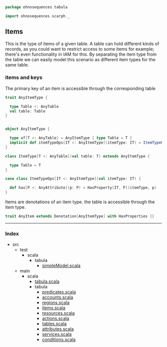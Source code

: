 
```scala
package ohnosequences.tabula

import ohnosequences.scarph._
```


## Items

This is the type of items of a given table. A table can hold different kinds of records, as you could want to restrict access to some items for example; there's even functionality in IAM for this. By separating the item type from the table we can easily model this scenario as different item types for the same table.

### items and keys

The primary key of an item is accessible through the corresponding table


```scala
trait AnyItemType {

  type Table <: AnyTable
  val table: Table
}


object AnyItemType {

  type of[T <: AnyTable] = AnyItemType { type Table = T }
  implicit def itemTypeOps[IT <: AnyItemType](itemType: IT) = ItemTypeOps(itemType)
}

class ItemType[T <: AnyTable](val table: T) extends AnyItemType {

  type Table = T
}

case class ItemTypeOps[IT <: AnyItemType](val itemType: IT) {

  def has[P <: AnyAttribute](p: P) = HasProperty[IT, P](itemType, p)
}
```


Items are denotations of an item type. the table is accessible through the item type.


```scala
trait AnyItem extends Denotation[AnyItemType] with HasProperties {}
```


------

### Index

+ src
  + test
    + scala
      + tabula
        + [simpleModel.scala][test/scala/tabula/simpleModel.scala]
  + main
    + scala
      + [tabula.scala][main/scala/tabula.scala]
      + tabula
        + [predicates.scala][main/scala/tabula/predicates.scala]
        + [accounts.scala][main/scala/tabula/accounts.scala]
        + [regions.scala][main/scala/tabula/regions.scala]
        + [items.scala][main/scala/tabula/items.scala]
        + [resources.scala][main/scala/tabula/resources.scala]
        + [actions.scala][main/scala/tabula/actions.scala]
        + [tables.scala][main/scala/tabula/tables.scala]
        + [attributes.scala][main/scala/tabula/attributes.scala]
        + [services.scala][main/scala/tabula/services.scala]
        + [conditions.scala][main/scala/tabula/conditions.scala]

[test/scala/tabula/simpleModel.scala]: ../../../test/scala/tabula/simpleModel.scala.md
[main/scala/tabula.scala]: ../tabula.scala.md
[main/scala/tabula/predicates.scala]: predicates.scala.md
[main/scala/tabula/accounts.scala]: accounts.scala.md
[main/scala/tabula/regions.scala]: regions.scala.md
[main/scala/tabula/items.scala]: items.scala.md
[main/scala/tabula/resources.scala]: resources.scala.md
[main/scala/tabula/actions.scala]: actions.scala.md
[main/scala/tabula/tables.scala]: tables.scala.md
[main/scala/tabula/attributes.scala]: attributes.scala.md
[main/scala/tabula/services.scala]: services.scala.md
[main/scala/tabula/conditions.scala]: conditions.scala.md